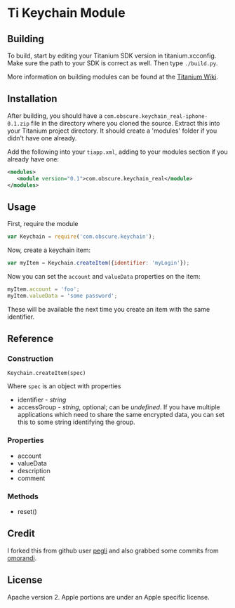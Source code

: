 # Ti Keychain Module

## Building

To build, start by editing your Titanium SDK version in titanium.xcconfig. 
Make sure the path to your SDK is correct as well.  Then type `./build.py`.

More information on building modules can be found at the 
[Titanium Wiki](https://wiki.appcelerator.org/display/guides/iOS+Module+Development+Guide).

## Installation

After building, you should have a `com.obscure.keychain_real-iphone-0.1.zip` file
in the directory where you cloned the source.  Extract this into your Titanium
project directory.  It should create a 'modules' folder if you didn't have one already.

Add the following into your `tiapp.xml`, adding to your modules section if
you already have one:

```xml
<modules>
   <module version="0.1">com.obscure.keychain_real</module> 
</modules>
```

## Usage

First, require the module

```javascript
var Keychain = require('com.obscure.keychain');
```

Now, create a keychain item:

```javascript
var myItem = Keychain.createItem({identifier: 'myLogin'});
```

Now you can set the `account` and `valueData` properties on the item:

```javascript
myItem.account = 'foo';
myItem.valueData = 'some password';
```

These will be available the next time you create an item with the same
identifier.

## Reference

### Construction

`Keychain.createItem(spec)`

Where `spec` is an object with properties

* identifier - *string*
* accessGroup - *string*, optional; can be *undefined*.  If you have multiple
   applications which need to share the same encrypted data, you can set
   this to some string identifying the group.

### Properties

* account
* valueData
* description
* comment

### Methods

* reset()

## Credit

I forked this from github user [pegli](https://github.com/pegli/ti_keychain) and also grabbed some commits from [omorandi](https://github.com/omorandi/ti_keychain/tree/master/mobile/ios).

## License

Apache version 2.  Apple portions are under an Apple specific license.
